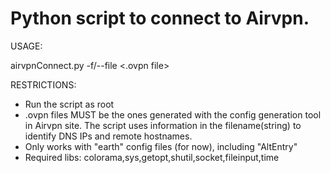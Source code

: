# Python script to connect to Airvpn.

USAGE:

airvpnConnect.py -f/--file <.ovpn file>

RESTRICTIONS:

- Run the script as root
- .ovpn files MUST be the ones generated with the config generation tool in Airvpn site. The script uses information in the filename(string) to identify DNS IPs and remote hostnames. 
- Only works with "earth" config files (for now), including "AltEntry"
- Required libs: colorama,sys,getopt,shutil,socket,fileinput,time
